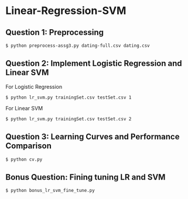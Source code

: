 # Linear-Regression-SVM

## Question 1: Preprocessing
```
$ python preprocess-assg3.py dating-full.csv dating.csv
```

## Question 2: Implement Logistic Regression and Linear SVM
For Logistic Regression
```
$ python lr_svm.py trainingSet.csv testSet.csv 1
```
For Linear SVM
```
$ python lr_svm.py trainingSet.csv testSet.csv 2
```

## Question 3: Learning Curves and Performance Comparison
```
$ python cv.py
```

## Bonus Question: Fining tuning LR and SVM
```
$ python bonus_lr_svm_fine_tune.py
```

